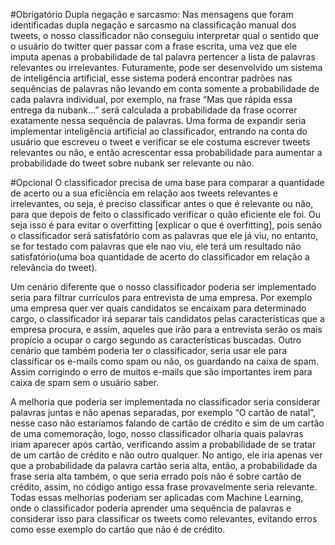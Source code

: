 #Obrigatório 
Dupla negação e sarcasmo:
Nas mensagens que foram identificadas dupla negação e sarcasmo na classificação manual dos tweets, o nosso classificador não conseguiu interpretar qual o sentido que o usuário do twitter quer passar com a frase escrita, uma vez que ele imputa apenas a probabilidade de tal palavra pertencer a lista de palavras relevantes ou irrelevantes.
Futuramente, pode ser desenvolvido um sistema de inteligência artificial, esse sistema poderá encontrar padrões nas sequências de palavras não levando em conta somente a probabilidade de cada palavra individual, por exemplo, na frase “Mas que rápida essa entrega da nubank…”  será calculada a probabilidade da frase ocorrer exatamente nessa sequência de palavras. Uma forma de expandir seria implementar inteligência artificial ao classificador, entrando na conta do usuário que escreveu o tweet e verificar se ele costuma escrever tweets relevantes ou não, e então acrescentar essa probabilidade para aumentar a probabilidade do tweet sobre nubank ser relevante ou não.


#Opcional 
O classificador precisa de uma base para comparar a quantidade de acerto ou a sua eficiência em relação aos tweets relevantes e irrelevantes, ou seja, é preciso classificar antes o que é relevante ou não, para que depois de feito o classificado verificar o quão eficiente ele foi. Ou seja isso é para evitar o overfitting [explicar o que é overfitting], pois senão o classificador será satisfatório com as palavras que ele já viu, no entanto, se for testado com palavras que ele nao viu, ele terá um resultado não satisfatório(uma boa quantidade de acerto do classificador em relação a relevância do tweet). 

Um cenário diferente que o nosso classificador poderia ser implementado seria para  filtrar currículos para entrevista de uma empresa. Por exemplo uma empresa quer ver quais candidatos se encaixam para determinado cargo, o classificador irá separar tais candidatos pelas características que a empresa procura, e assim, aqueles que irão para a entrevista serão os mais propício a ocupar o cargo segundo as características buscadas. Outro cenário que também poderia ter o classificador, seria usar ele para classificar os e-mails como spam ou não, os guardando na caixa de spam. Assim corrigindo o erro de muitos e-mails que são importantes irem para caixa de spam sem o usuário saber.

A melhoria que poderia ser implementada no classificador seria considerar palavras juntas e não apenas separadas, por exemplo “O cartão de natal”, nesse caso não estaríamos falando de cartão de crédito e sim de um cartão de uma comemoração, logo, nosso classificador olharia quais palavras iriam aparecer após cartão, verificando assim a probabilidade de se tratar de um cartão de crédito e não outro qualquer. No antigo, ele iria apenas ver que a probabilidade da palavra cartão seria alta, então, a probabilidade da frase seria alta também, o que seria errado pois não é sobre cartão de crédito, assim, no código antigo essa frase provavelmente seria relevante. Todas essas melhorias poderiam ser aplicadas com Machine Learning, onde o classificador poderia aprender uma sequência de palavras e considerar isso para classificar os tweets como relevantes, evitando erros como esse exemplo do cartão que não é de crédito.
